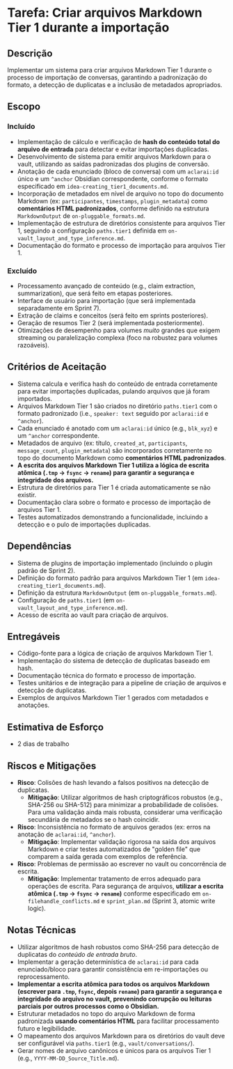 # Tarefa: Criar arquivos Markdown Tier 1 durante a importação

## Descrição
Implementar um sistema para criar arquivos Markdown Tier 1 durante o processo de importação de conversas, garantindo a padronização do formato, a detecção de duplicatas e a inclusão de metadados apropriados.

## Escopo

### Incluído
- Implementação de cálculo e verificação de **hash do conteúdo total do arquivo de entrada** para detectar e evitar importações duplicadas.
- Desenvolvimento de sistema para emitir arquivos Markdown para o vault, utilizando as saídas padronizadas dos plugins de conversão.
- Anotação de cada enunciado (bloco de conversa) com um `aclarai:id` único e um `^anchor` Obsidian correspondente, conforme o formato especificado em `idea-creating_tier1_documents.md`.
- Incorporação de metadados em nível de arquivo no topo do documento Markdown (ex: `participantes`, `timestamps`, `plugin_metadata`) como **comentários HTML padronizados**, conforme definido na estrutura `MarkdownOutput` de `on-pluggable_formats.md`.
- Implementação de estrutura de diretórios consistente para arquivos Tier 1, seguindo a configuração `paths.tier1` definida em `on-vault_layout_and_type_inference.md`.
- Documentação do formato e processo de importação para arquivos Tier 1.

### Excluído
- Processamento avançado de conteúdo (e.g., claim extraction, summarization), que será feito em etapas posteriores.
- Interface de usuário para importação (que será implementada separadamente em Sprint 7).
- Extração de claims e conceitos (será feito em sprints posteriores).
- Geração de resumos Tier 2 (será implementada posteriormente).
- Otimizações de desempenho para volumes *muito* grandes que exigem streaming ou paralelização complexa (foco na robustez para volumes razoáveis).

## Critérios de Aceitação
- Sistema calcula e verifica hash do conteúdo de entrada corretamente para evitar importações duplicadas, pulando arquivos que já foram importados.
- Arquivos Markdown Tier 1 são criados no diretório `paths.tier1` com o formato padronizado (i.e., `speaker: text` seguido por `aclarai:id` e `^anchor`).
- Cada enunciado é anotado com um `aclarai:id` único (e.g., `blk_xyz`) e um `^anchor` correspondente.
- Metadados de arquivo (ex: título, `created_at`, `participants`, `message_count`, `plugin_metadata`) são incorporados corretamente no topo do documento Markdown como **comentários HTML padronizados**.
- **A escrita dos arquivos Markdown Tier 1 utiliza a lógica de escrita atômica (`.tmp` -> `fsync` -> `rename`) para garantir a segurança e integridade dos arquivos.**
- Estrutura de diretórios para Tier 1 é criada automaticamente se não existir.
- Documentação clara sobre o formato e processo de importação de arquivos Tier 1.
- Testes automatizados demonstrando a funcionalidade, incluindo a detecção e o pulo de importações duplicadas.

## Dependências
- Sistema de plugins de importação implementado (incluindo o plugin padrão de Sprint 2).
- Definição do formato padrão para arquivos Markdown Tier 1 (em `idea-creating_tier1_documents.md`).
- Definição da estrutura `MarkdownOutput` (em `on-pluggable_formats.md`).
- Configuração de `paths.tier1` (em `on-vault_layout_and_type_inference.md`).
- Acesso de escrita ao vault para criação de arquivos.

## Entregáveis
- Código-fonte para a lógica de criação de arquivos Markdown Tier 1.
- Implementação do sistema de detecção de duplicatas baseado em hash.
- Documentação técnica do formato e processo de importação.
- Testes unitários e de integração para a pipeline de criação de arquivos e detecção de duplicatas.
- Exemplos de arquivos Markdown Tier 1 gerados com metadados e anotações.

## Estimativa de Esforço
- 2 dias de trabalho

## Riscos e Mitigações
- **Risco**: Colisões de hash levando a falsos positivos na detecção de duplicatas.
  - **Mitigação**: Utilizar algoritmos de hash criptográficos robustos (e.g., SHA-256 ou SHA-512) para minimizar a probabilidade de colisões. Para uma validação ainda mais robusta, considerar uma verificação secundária de metadados se o hash coincidir.
- **Risco**: Inconsistência no formato de arquivos gerados (ex: erros na anotação de `aclarai:id`, `^anchor`).
  - **Mitigação**: Implementar validação rigorosa na saída dos arquivos Markdown e criar testes automatizados de "golden file" que comparem a saída gerada com exemplos de referência.
- **Risco**: Problemas de permissão ao escrever no vault ou concorrência de escrita.
  - **Mitigação**: Implementar tratamento de erros adequado para operações de escrita. Para segurança de arquivos, **utilizar a escrita atômica (`.tmp` -> `fsync` -> `rename`)** conforme especificado em `on-filehandle_conflicts.md` e `sprint_plan.md` (Sprint 3, atomic write logic).

## Notas Técnicas
- Utilizar algoritmos de hash robustos como SHA-256 para detecção de duplicatas do *conteúdo de entrada bruto*.
- Implementar a geração determinística de `aclarai:id` para cada enunciado/bloco para garantir consistência em re-importações ou reprocessamento.
- **Implementar a escrita atômica para todos os arquivos Markdown (escrever para `.tmp`, `fsync`, depois `rename`) para garantir a segurança e integridade do arquivo no vault, prevenindo corrupção ou leituras parciais por outros processos como o Obsidian.**
- Estruturar metadados no topo do arquivo Markdown de forma padronizada **usando comentários HTML** para facilitar processamento futuro e legibilidade.
- O mapeamento dos arquivos Markdown para os diretórios do vault deve ser configurável via `paths.tier1` (e.g., `vault/conversations/`).
- Gerar nomes de arquivo canônicos e únicos para os arquivos Tier 1 (e.g., `YYYY-MM-DD_Source_Title.md`).
